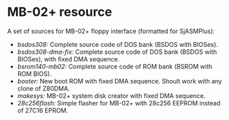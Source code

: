 # MB-02+ resource
A set of sources for MB-02+ floppy interface (formatted for SjASMPlus):

- _bsdos308:_ Complete source code of DOS bank (BSDOS with BIOSes).
- _bsdos308-dma-fix:_ Complete source code of DOS bank (BSDOS with BIOSes), with fixed DMA sequence.
- _bsrom140-mb02:_ Complete source code of ROM bank (BSROM with ROM BIOS).
- _booter:_  New boot ROM with fixed DMA sequence. Shoult work with any clone of Z80DMA.
- _makesys:_ MB-02+ system disk creator with fixed DMA sequence.
- _28c256flash:_  Simple flasher for MB-02+ with 28c256 EEPROM instead of 27C16 EPROM.
